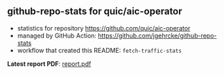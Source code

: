 ## github-repo-stats for quic/aic-operator

- statistics for repository https://github.com/quic/aic-operator
- managed by GitHub Action: https://github.com/jgehrcke/github-repo-stats
- workflow that created this README: `fetch-traffic-stats`

**Latest report PDF**: [report.pdf](https://github.com/njjetha/OSDO/raw/github-repo-stats/quic/aic-operator/latest-report/report.pdf)

